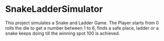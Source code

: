 # SnakeLadderSimulator
This project simulates a Snake and Ladder Game. The Player
starts from 0 rolls the die to get a number between 1 to 6, finds
a safe place, ladder or a snake keeps doing till the winning spot
100 is achieved.
